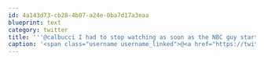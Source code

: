 ```yaml
---
id: 4a143d73-cb28-4b07-a24e-0ba7d17a3eaa
blueprint: text
category: twitter
title: '''@calbucci I had to stop watching as soon as the NBC guy started talking about the "millions of american jobs at stake" @benhuh'
caption: '<span class="username username_linked">@<a href="https://twitter.com/calbucci" title="Marcelo Calbucci">calbucci</a></span> I had to stop watching as soon as the NBC guy started talking about the "millions of american jobs at stake" <span class="username username_linked">@<a href="https://twitter.com/benhuh" title="Huh.eth (Ben) 허대영 🍊">benhuh</a></span>'
---
```

